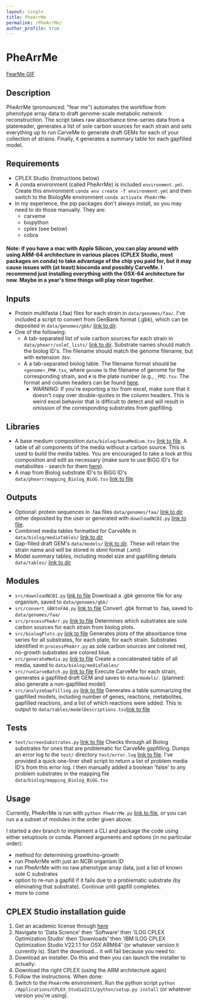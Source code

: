 ```yaml
---
layout: single
title: PheArrMe 
permalink: /PheArrMe/
author_profile: true
---
```


# PheArrMe

[FearMe GIF](assets/images/PinB_FearMe.gif)

## Description
PheArrMe (pronounced: "fear me") automates the workflow from phenotype array data to draft genome-scale metabolic network reconstruction. The script takes raw absorbance time-series data from a platereader, generates a list of sole carbon sources for each strain and sets everything up to run CarveMe to generate draft GEMs for each of your collection of strains. Finally, it generates a summary table for each gapfilled model. 

## Requirements
- CPLEX Studio (Instructions below)
- A conda environment (called PheArrMe) is included `environment.yml`.  Create this environment `conda env create -f environment.yml` and then switch to the BiologMe environment `conda activate PheArrMe`
- In my experience, the pip packages don't always install, so you may need to do those manually. They are:
	- carveme
	- biopython
	- cplex (see below)
	- cobra

#### Note: if you have a mac with Apple Silicon, you can play around with using ARM-64 architecture in various places (CPLEX Studio, most packages on conda) to take advantage of the chip you paid for, but it may cause issues with (at least) bioconda and possibly CarveMe. I recommend just installing everything with the OSX-64 architecture for now. Maybe in a year's time things will play nicer together. 

## Inputs
- Protein multifasta (.faa) files for each strain in `data/genomes/faa/`. I've included a script to convert from GenBank format (.gbk), which can be deposited in `data/genomes/gbk/` [link to dir](data/genomes/gbk/). 
- One of the following:
 	- A tab-separated list of sole carbon sources for each strain in `data/phearr/soleC_lists/` [link to dir](data/phearr/soleC_lists/). Substrate names should match the biolog ID's. The filename should match the genome filename, but with extension .tsv.
 	- A a tab-separated biolog table. The filename format should be `<genome>_PM#.tsv`, where `genome` is the filename of genome for the corresponding strain, and `#` is the plate number (e.g., `_PM2.tsv`. The format and column headers can be found [here](docs/examples/exampleBiologData.tsv).
 	 	- WARNING: If you're exporting a tsv from excel, make sure that it doesn't copy over double-quotes in the column headers. This is weird excel behavior that is difficult to detect and will result in omission of the corresponding substrates from gapfilling. 

## Libraries
- A base medium composition `data/biolog/baseMedium.tsv` [link to file](data/phearr/baseMedium.tsv). A table of all components of the media without a carbon source. This is used to build the media tables. You are encouraged to take a look at this composition and edit as necessary (make sure to use BiGG ID's for metabolites - search for them [here](http://bigg.ucsd.edu/)).  
- A map from Biolog substrate ID's to BiGG ID's `data/phearr/mapping_Biolog_BiGG.tsv` [link to file](data/phearr/mapping_Biolog_BiGG.tsv)

## Outputs
- Optional: protein sequences in .faa files `data/genomes/faa/` [link to dir](data/genomes/faa/) either deposited by the user or generated with `downloadNCBI.py` [link to file](src/downloadNCBI.py).
- Combined media tables formatted for CarveMe in `data/biolog/mediaTables/` [link to dir](data/phearr/mediaTables/)
- Gap-filled draft GEM's `data/models/` [link to dir](data/models/). These will retain the strain name and will be stored in sbml format (.xml)
- Model summary tables, including model size and gapfilling details `data/tables/` [link to dir](data/tables/)

## Modules
- `src/downloadNCBI.py` [link to file](src/downloadNCBI.py) Download a .gbk genome file for any organism, saved to `data/genomes/gbk/`
- `src/convert_GBKtoFAA.py` [link to file](src/convert_GBKtoFAA.py) Convert .gbk format to .faa, saved to `data/genomes/faa/`
- `src/processPheArr.py` [link to file](src/processPheArr.py) Determines which substrates are sole carbon sources for each strain from biolog plots.
- `src/biologPlots.py` [link to file](src/PheArrPlots.py) Generates plots of the absorbance time series for all substrates, for each plate, for each strain. Substrates identified in `processPheArr.py` as sole carbon sources are colored red, no-growth substrates are colored blue.  
- `src/generateMedia.py` [link to file](src/generateMedia.py) Create a concatenated table of all media, saved to `data/biolog/mediaTables/`
- `src/runCarveBatch.py` [link to file](src/runCarveBatch.py) Execute CarveMe for each strain, generates a gapfilled draft GEM and saves to `data/models/`. (planned: also generate a non-gapfilled model)
- `src/analyzeGapfilling.py` [link to file](src/analyzeGapfilling.py) Generates a table summarizing the gapfilled models, including number of genes, reactions, metabolites, gapfilled reactions, and a list of which reactions were added. This is output to `data/tables/modelDescriptions.tsv`[link to file](data/tables/modelDescriptions.tsv)

## Tests
- `test/screenSubstrates.py` [link to file](test/screenSubstrates.py) Checks through all Biolog substrates for ones that are problematic for CarveMe gapfilling. Dumps an error log to the `test/` directory `test/error.log` [link to file](test/error.log). I've provided a quick one-liner shell script to return a list of problem media ID's from this error log. I then manually added a boolean 'false' to any problem substrates in the mapping file `data/biolog/mapping_Biolog_BiGG.tsv`

   
## Usage
Currently, PheArrMe is run with `python PheArrMe.py` [link to file](biologme.py), or you can run a a subset of modules in the order given above.  

I started a dev branch to implement a CLI and package the code using either setuptools or conda. Planned arguments and options (in no particular order): 

- method for determining growth/no-growth
- run PheArrMe with just an NCBI organism ID
- run PheArrMe with no raw phenotype array data, just a list of known sole C substrates
- option to re-run a gapfill if it fails due to a problematic substrate (by eliminating that substrate). Continue until gapfill completes.
- more to come

## CPLEX Studio installation guide
1. Get an academic license through [here](https://academic.ibm.com/a2mt/email-auth)
2. Navigate to 'Data Science' then 'Software' then 'ILOG CPLEX Optimization Studio' then 'Downloads' then 'IBM ILOG CPLEX Optimization Studio V22.1.1 for OSX ARM64' (or whatever version it currently is). Start the download... it will fail because you need to:
3. Download an installer. Do this and then you can launch the installer to actually:
4. Download the right CPLEX (using the ARM architecture again)
5. Follow the instructions. When done:
6. Switch to the `PheArrMe` environment. Run the python script `python /Applications/CPLEX_Studio2211/python/setup.py install` (or whatever version you're using). 
